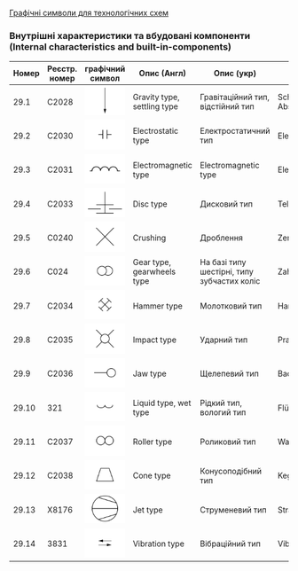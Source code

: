 [Графічні символи для технологічних схем](symbols.md)

### Внутрішні характеристики та вбудовані компоненти (Internal characteristics and built-in-components)

| Номер | Реєстр. номер | графічний символ                                             | Опис (Англ)                 | Опис (укр)                                  | Опис (Нім)            |
| ----- | ------------- | ------------------------------------------------------------ | --------------------------- | ------------------------------------------- | --------------------- |
| 29.1  | C2028         | ![Schwerkraft-, Absetz-](media/Gravity_type_settling_type.png) | Gravity type, settling type | Гравітаційний тип, відстійний тип           | Schwerkraft-, Absetz- |
| 29.2  | C2030         | ![Elektrostatisch](media/Electrostatic_type.png)             | Electrostatic type          | Електростатичний тип                        | Elektrostatisch       |
| 29.3  | C2031         | ![Elektromagnetisch](media/Electromagnetic_type.png)         | Electromagnetic type        | Electromagnetic type                        | Elektromagnetisch     |
| 29.4  | C2033         | ![Tellerrotor](media/Disc_type.png)                          | Disc type                   | Дисковий тип                                | Tellerrotor           |
| 29.5  | C0240         | ![Zerkleinerung-](media/Crushing.png)                        | Crushing                    | Дроблення                                   | Zerkleinerung-        |
| 29.6  | C024          | ![Zahnrad-](media/Gear_type_gearwheels_type.png)             | Gear type, gearwheels type  | На базі типу шестірні, типу зубчастих коліс | Zahnrad-              |
| 29.7  | C2034         | ![Hammer-](media/Hammer_type.png)                            | Hammer type                 | Молотковий тип                              | Hammer-               |
| 29.8  | C2035         | ![Prall-](media/Impact_type.png)                             | Impact type                 | Ударний тип                                 | Prall-                |
| 29.9  | C2036         | ![Backen-](media/Jaw_type.png)                               | Jaw type                    | Щелепевий тип                               | Backen-               |
| 29.10 | 321           | ![Flüssigkeit-](media/Liquid_type_wet_type.png)              | Liquid type, wet type       | Рідкий тип, вологий тип                     | Flüssigkeit-          |
| 29.11 | C2037         | ![Walzen-](media/Roller_type.png)                            | Roller type                 | Роликовий тип                               | Walzen-               |
| 29.12 | C2038         | ![Kegel-](media/Cone_type.png)                               | Cone type                   | Конусоподібний тип                          | Kegel-                |
| 29.13 | X8176         | ![Strahl-/Gas-](media/Jet_type.png)                          | Jet type                    | Струменевий тип                             | Strahl-/Gas-          |
| 29.14 | 3831          | ![Vibration-](media/Vibration_type.png)                      | Vibration type              | Вібраційний тип                             | Vibration-            |
